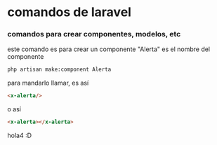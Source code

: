 # comandos de laravel
### comandos para crear componentes, modelos, etc

este comando es para crear un componente
"Alerta" es el nombre del componente
```bash
php artisan make:component Alerta
```

para mandarlo llamar, es así

```html
<x-alerta/>
```

o así

```html
<x-alerta></x-alerta>
```

hola4 :D
